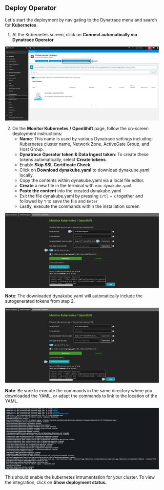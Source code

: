 ## Deploy Operator

Let's start the deployment by navigating to the Dynatrace menu and search for **Kubernetes**.
1. At the Kubernetes screen, click on **Connect automatically via Dynatrace Operator**

![Monitor Kubernetes Menu](../../../assets/images/Kubernetes-instrumentation-2.png)

2. On the **Monitor Kubernetes / OpenShift** page, follow the on-screen deployment instructions:
    - **Name**: This name is used by various Dynatrace settings including: Kubernetes cluster name, Network Zone, ActiveGate Group, and Host Group.
    - **Dynatrace Operator token & Data Ingest token**: To create these tokens automatically, select **Create tokens**.
    - Enable **Skip SSL Certificate Check**.
    - Click on **Download dynakube.yaml** to download dynakube.yaml locally.
    - Copy the contents within dynakube.yaml via a local file editor.
    - **Create** a new file in the terminal with `vim dynakube.yaml`
    - **Paste the content** into the created dynakube.yaml
    - Exit the file dynakube.yaml by pressing `Crtl` + `x` together and followed by `Y` to save the file and `Enter`
    - Lastly, execute the commands within the installation screen

![Monitor Kubernetes Menu](../../../assets/images/Kubernetes-instrumentation-3.png)

**Note**: The downloaded dynakube.yaml will automatically include the autogenerated tokens from step 2. 

![Monitor Kubernetes Menu](../../../assets/images/Kubernetes-instrumentation-4.png)

**Note**: Be sure to execute the commands in the same directory where you downloaded the YAML, or adapt the commands to link to the location of the YAML.

![Monitor Kubernetes Menu](../../../assets/images/terminal-output.png)

This should enable the kubernetes intrumentation for your cluster. To view the integration, click on **Show deployment status.**
